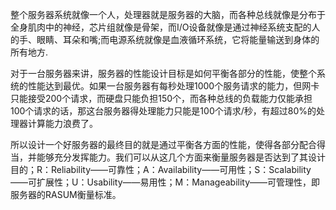
整个服务器系统就像一个人，处理器就是服务器的大脑，而各种总线就像是分布于全身肌肉中的神经，芯片组就像是骨架，而I/O设备就像是通过神经系统支配的人的手、眼睛、耳朵和嘴;而电源系统就像是血液循环系统，它将能量输送到身体的所有地方.   

对于一台服务器来讲，服务器的性能设计目标是如何平衡各部分的性能，使整个系统的性能达到最优。如果一台服务器有每秒处理1000个服务请求的能力，但网卡只能接受200个请求，而硬盘只能负担150个，而各种总线的负载能力仅能承担100个请求的话，那这台服务器得处理能力只能是100个请求/秒，有超过80%的处理器计算能力浪费了。  

所以设计一个好服务器的最终目的就是通过平衡各方面的性能，使得各部分配合得当，并能够充分发挥能力。我们可以从这几个方面来衡量服务器是否达到了其设计目的；R：Reliability——可靠性；A：Availability——可用性；S：Scalability——可扩展性；U：Usability——易用性；M：Manageability——可管理性，即服务器的RASUM衡量标准。  
